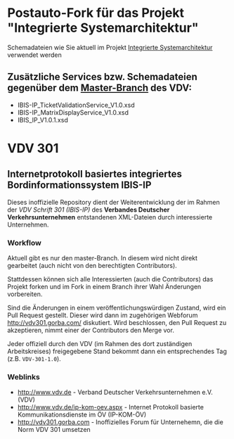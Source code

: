 # Postauto-Fork für das Projekt "Integrierte Systemarchitektur"
Schemadateien wie Sie aktuell im Projekt [Integrierte Systemarchitektur](https://www.youtube.com/watch?v=D9z8tyyUR1E)
verwendet werden

## Zusätzliche Services bzw. Schemadateien gegenüber dem [Master-Branch](https://github.com/ip-kom-oev/VDV301) des VDV:
* IBIS-IP_TicketValidationService_V1.0.xsd
* IBIS-IP_MatrixDisplayService_V1.0.xsd
* IBIS_IP_V1.0.1.xsd


# VDV 301 
## Internetprotokoll basiertes integriertes Bordinformationssystem IBIS-IP

Dieses inoffizielle Repository dient der Weiterentwicklung der im Rahmen der
*VDV Schrift 301 (IBIS-IP)* des **Verbandes Deutscher Verkehrsunternehmen**
entstandenen XML-Dateien durch interessierte Unternehmen.

### Workflow

Aktuell gibt es nur den master-Branch. In diesem wird nicht direkt gearbeitet
(auch nicht von den berechtigten Contributors).

Stattdessen können sich alle Interessierten (auch die Contributors) das
Projekt forken und im Fork in einem Branch ihrer Wahl Änderungen vorbereiten.

Sind die Änderungen in einem veröffentlichungswürdigen Zustand, wird ein Pull
Request gestellt. Dieser wird dann im zugehörigen Webforum
http://vdv301.gorba.com/ diskutiert. Wird beschlossen, den Pull Request zu
akzeptieren, nimmt einer der Contributors den Merge vor.

Jeder offiziell durch den VDV (im Rahmen des dort zuständigen Arbeitskreises)
freigegebene Stand bekommt dann ein entsprechendes Tag (z.B. `VDV-301-1.0`). 

### Weblinks

* http://www.vdv.de - Verband Deutscher Verkehrsunternehmen e.V. (VDV)
* http://www.vdv.de/ip-kom-oev.aspx - Internet Protokoll basierte Kommunikationsdienste im ÖV (IP-KOM-ÖV)
* http://vdv301.gorba.com - Inoffizielles Forum für Unternehemn, die die Norm VDV 301 umsetzen

